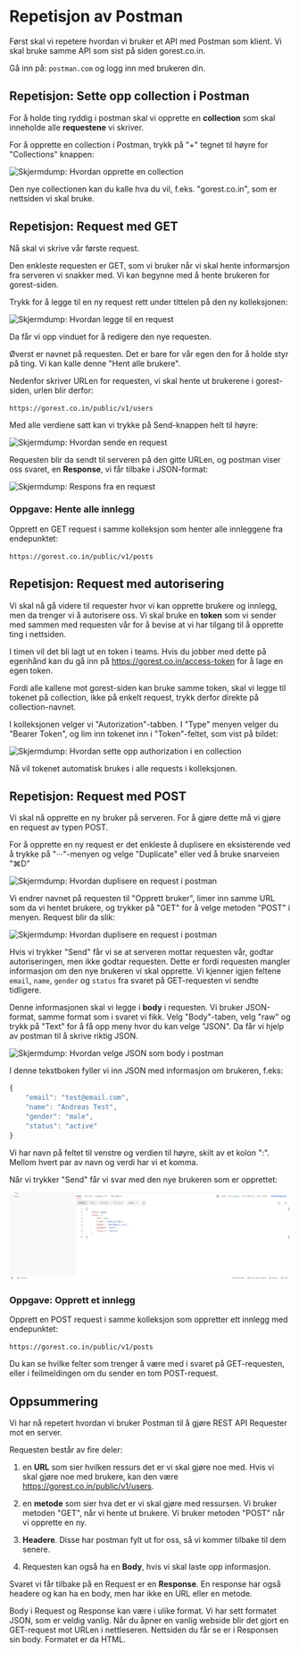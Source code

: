 # Repetisjon av Postman

Først skal vi repetere hvordan vi bruker et API med Postman som klient. Vi skal bruke samme API som sist på siden gorest.co.in.

Gå inn på:
```postman.com```
og logg inn med brukeren din.

## Repetisjon: Sette opp collection i Postman

For å holde ting ryddig i postman skal vi opprette en **collection** som skal inneholde alle **requestene** vi skriver.

For å opprette en collection i Postman, trykk på "+" tegnet til høyre for "Collections" knappen:

![Skjermdump: Hvordan opprette en collection](./img/postman_new_collection.png)


Den nye collectionen kan du kalle hva du vil, f.eks. "gorest.co.in", som er nettsiden vi skal bruke.

## Repetisjon: Request med GET

Nå skal vi skrive vår første request.

Den enkleste requesten er GET, som vi bruker når vi skal hente informarsjon fra serveren vi snakker med. Vi kan begynne med å hente brukeren for gorest-siden.

Trykk for å legge til en ny request rett under tittelen på den ny kolleksjonen:

![Skjermdump: Hvordan legge til en request](./img/postman_add_request.png)

Da får vi opp vinduet for å redigere den nye requesten.

Øverst er navnet på requesten. Det er bare for vår egen den for å holde styr på ting. Vi kan kalle denne "Hent alle brukere".

Nedenfor skriver URLen for requesten, vi skal hente ut brukerene i gorest-siden, urlen blir derfor:

```https://gorest.co.in/public/v1/users```


Med alle verdiene satt kan vi trykke på Send-knappen helt til høyre:

![Skjermdump: Hvordan sende en request](./img/postman_send_request.png)

Requesten blir da sendt til serveren på den gitte URLen, og postman viser oss svaret, en **Response**, vi får tilbake i JSON-format:

![Skjermdump: Respons fra en request](./img/postman_response.png)

### Oppgave: Hente alle innlegg

Opprett en GET request i samme kolleksjon som henter alle innleggene fra endepunktet:

```https://gorest.co.in/public/v1/posts```

## Repetisjon: Request med autorisering

Vi skal nå gå videre til requester hvor vi kan opprette brukere og innlegg, men da trenger vi å autorisere oss. Vi skal bruke en **token** som vi sender med sammen med requesten vår for å bevise at vi har tilgang til å opprette ting i nettsiden.

I timen vil det bli lagt ut en token i teams. Hvis du jobber med dette på egenhånd kan du gå inn på https://gorest.co.in/access-token for å lage en egen token.

Fordi alle kallene mot gorest-siden kan bruke samme token, skal vi legge til tokenet på collection, ikke på enkelt request, trykk derfor direkte på collection-navnet.

I kolleksjonen velger vi "Autorization"-tabben. I "Type" menyen velger du "Bearer Token", og lim inn tokenet inn i "Token"-feltet, som vist på bildet:

![Skjermdump: Hvordan sette opp authorization i en collection](./img/postman_auth.png)

Nå vil tokenet automatisk brukes i alle requests i kolleksjonen.

## Repetisjon: Request med POST

Vi skal nå opprette en ny bruker på serveren. For å gjøre dette må vi gjøre en request av typen POST.

For å opprette en ny request er det enkleste å duplisere en eksisterende ved å trykke på "···"-menyen og velge "Duplicate" eller ved å bruke snarveien "⌘D"

![Skjermdump: Hvordan duplisere en request i postman](./img/postman_duplicate.png)

Vi endrer navnet på requesten til "Opprett bruker", limer inn samme URL som da vi hentet brukere, og trykker på "GET" for å velge metoden "POST" i menyen. Request blir da slik:

![Skjermdump: Hvordan duplisere en request i postman](./img/postman_post_request.png)

Hvis vi trykker "Send" får vi se at serveren mottar requesten vår, godtar autoriseringen, men ikke godtar requesten. Dette er fordi requesten mangler informasjon om den nye brukeren vi skal opprette. Vi kjenner igjen feltene `email`, `name`, `gender` og `status` fra svaret på GET-requesten vi sendte tidligere.

Denne informasjonen skal vi legge i **body** i requesten. Vi bruker JSON-format, samme format som i svaret vi fikk. Velg "Body"-taben, velg "raw" og trykk på "Text" for å få opp meny hvor du kan velge "JSON". Da får vi hjelp av postman til å skrive riktig JSON.

![Skjermdump: Hvordan velge JSON som body i postman](./img/postman_body.png)

I denne tekstboken fyller vi inn JSON med informasjon om brukeren, f.eks:

```javascript
{
    "email": "test@email.com",
    "name": "Andreas Test",
    "gender": "male",
    "status": "active"
}
```

Vi har navn på feltet til venstre og verdien til høyre, skilt av et kolon ":". Mellom hvert par av navn og verdi har vi et komma.

Når vi trykker "Send" får vi svar med den nye brukeren som er opprettet:

![Skjermdump: Svaret fra en POST-request i postman](./img/postman_post_response.png)

### Oppgave: Opprett et innlegg

Opprett en POST request i samme kolleksjon som oppretter ett innlegg med endepunktet:

```https://gorest.co.in/public/v1/posts```

Du kan se hvilke felter som trenger å være med i svaret på GET-requesten, eller i feilmeldingen om du sender en tom POST-request.

## Oppsummering

Vi har nå repetert hvordan vi bruker Postman til å gjøre REST API Requester mot en server.

Requesten består av fire deler:

1. en **URL** som sier hvilken ressurs det er vi skal gjøre noe med. Hvis vi skal gjøre noe med brukere, kan den være https://gorest.co.in/public/v1/users.

2. en **metode** som sier hva det er vi skal gjøre med ressursen. Vi bruker metoden "GET", når vi hente ut brukere. Vi bruker metoden "POST" når vi opprette en ny.

3. **Headere**. Disse har postman fylt ut for oss, så vi kommer tilbake til dem senere.

4. Requesten kan også ha en **Body**, hvis vi skal laste opp informasjon. 


Svaret vi får tilbake på en Request er en **Response**. En response har også headere og kan ha en body, men har ikke en URL eller en metode.

Body i Request og Response kan være i ulike format. Vi har sett formatet JSON, som er veldig vanlig. Når du åpner en vanlig webside blir det gjort en GET-request mot URLen i nettleseren. Nettsiden du får se er i Responsen sin body. Formatet er da HTML.